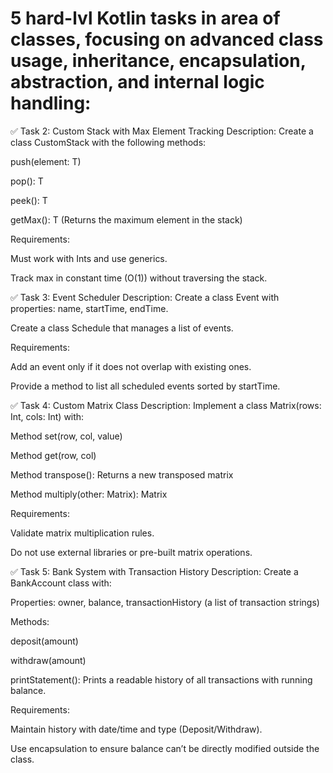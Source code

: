 # 5 hard-lvl Kotlin tasks in area of classes, focusing on advanced class usage, inheritance, encapsulation, abstraction, and internal logic handling:

✅ Task 2: Custom Stack with Max Element Tracking
Description:
Create a class CustomStack<T> with the following methods:

push(element: T)

pop(): T

peek(): T

getMax(): T (Returns the maximum element in the stack)

Requirements:

Must work with Ints and use generics.

Track max in constant time (O(1)) without traversing the stack.

✅ Task 3: Event Scheduler
Description:
Create a class Event with properties: name, startTime, endTime.

Create a class Schedule that manages a list of events.

Requirements:

Add an event only if it does not overlap with existing ones.

Provide a method to list all scheduled events sorted by startTime.

✅ Task 4: Custom Matrix Class
Description:
Implement a class Matrix(rows: Int, cols: Int) with:

Method set(row, col, value)

Method get(row, col)

Method transpose(): Returns a new transposed matrix

Method multiply(other: Matrix): Matrix

Requirements:

Validate matrix multiplication rules.

Do not use external libraries or pre-built matrix operations.

✅ Task 5: Bank System with Transaction History
Description:
Create a BankAccount class with:

Properties: owner, balance, transactionHistory (a list of transaction strings)

Methods:

deposit(amount)

withdraw(amount)

printStatement(): Prints a readable history of all transactions with running balance.

Requirements:

Maintain history with date/time and type (Deposit/Withdraw).

Use encapsulation to ensure balance can’t be directly modified outside the class.